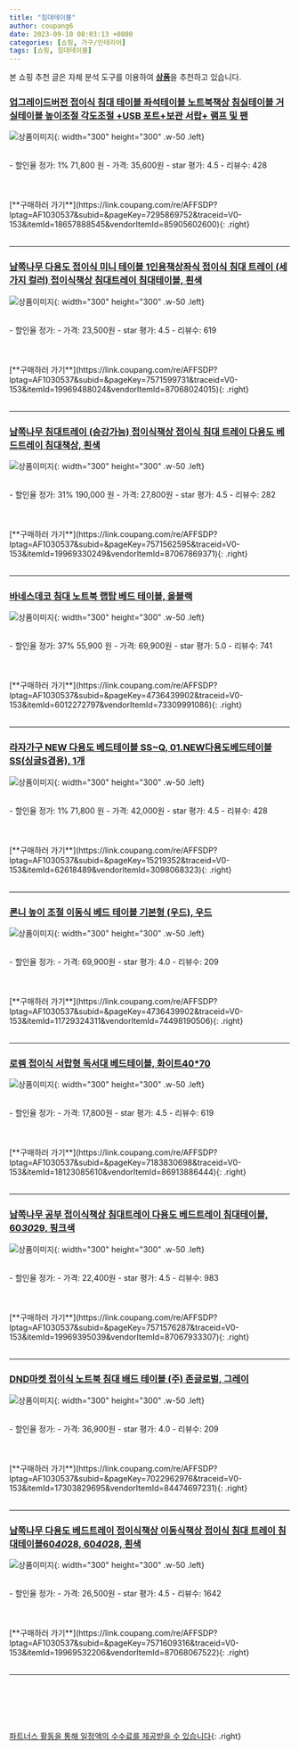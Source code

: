 ```yaml
---
title: "침대테이블"
author: coupang6
date: 2023-09-10 08:03:13 +0800
categories: [쇼핑, 가구/인테리어]
tags: [쇼핑, 침대테이블]
---
```


본 쇼핑 추천 글은 자체 분석 도구를 이용하여 [**상품**](https://link.coupang.com/a/bao1ui)을 추천하고 있습니다.

### [업그레이드버전 접이식 침대 테이블 좌석테이블 노트북책상 침실테이블 거실테이블 높이조절 각도조절 +USB 포트+보관 서랍+ 램프 및 팬](https://link.coupang.com/re/AFFSDP?lptag=AF1030537&subid=&pageKey=7295869752&traceid=V0-153&itemId=18657888545&vendorItemId=85905602600)

![상품이미지](https://thumbnail10.coupangcdn.com/thumbnails/remote/230x230ex/image/vendor_inventory/45e4/cda434a6596f3cbcca527091c9c89e446557859269b4f46fa18da96dd565.jpg){: width="300" height="300" .w-50 .left}


<br>
- 할인율 정가: 1%  71,800   원
- 가격: 35,600원
- star 평가: 4.5
- 리뷰수: 428
<br>
<br>
<br>
<br>
[**구매하러 가기**](https://link.coupang.com/re/AFFSDP?lptag=AF1030537&subid=&pageKey=7295869752&traceid=V0-153&itemId=18657888545&vendorItemId=85905602600){: .right}
<br>
<br>

---

### [남쪽나무 다용도 접이식 미니 테이블 1인용책상좌식 접이식 침대 트레이 (세 가지 컬러) 접이식책상 침대트레이 침대테이블, 흰색](https://link.coupang.com/re/AFFSDP?lptag=AF1030537&subid=&pageKey=7571599731&traceid=V0-153&itemId=19969488024&vendorItemId=87068024015)

![상품이미지](https://thumbnail6.coupangcdn.com/thumbnails/remote/230x230ex/image/vendor_inventory/d11b/10ef9324a0b53cf6696398170e041c3daca2f5575970a5e465f20f9e9187.jpg){: width="300" height="300" .w-50 .left}


<br>
- 할인율 정가: 
- 가격: 23,500원
- star 평가: 4.5
- 리뷰수: 619
<br>
<br>
<br>
<br>
[**구매하러 가기**](https://link.coupang.com/re/AFFSDP?lptag=AF1030537&subid=&pageKey=7571599731&traceid=V0-153&itemId=19969488024&vendorItemId=87068024015){: .right}
<br>
<br>

---

### [남쪽나무 침대트레이 (승강가능) 접이식책상 접이식 침대 트레이 다용도 베드트레이 침대책상, 흰색](https://link.coupang.com/re/AFFSDP?lptag=AF1030537&subid=&pageKey=7571562595&traceid=V0-153&itemId=19969330249&vendorItemId=87067869371)

![상품이미지](https://thumbnail7.coupangcdn.com/thumbnails/remote/230x230ex/image/vendor_inventory/1a6e/64d0188e480d83fbb39417a4d76531fb13d9c37e6bd7f06efebf3a209442.jpg){: width="300" height="300" .w-50 .left}


<br>
- 할인율 정가: 31%  190,000   원
- 가격: 27,800원
- star 평가: 4.5
- 리뷰수: 282
<br>
<br>
<br>
<br>
[**구매하러 가기**](https://link.coupang.com/re/AFFSDP?lptag=AF1030537&subid=&pageKey=7571562595&traceid=V0-153&itemId=19969330249&vendorItemId=87067869371){: .right}
<br>
<br>

---

### [바네스데코 침대 노트북 랩탑 베드 테이블, 올블랙](https://link.coupang.com/re/AFFSDP?lptag=AF1030537&subid=&pageKey=4736439902&traceid=V0-153&itemId=6012272797&vendorItemId=73309991086)

![상품이미지](https://thumbnail8.coupangcdn.com/thumbnails/remote/230x230ex/image/rs_quotation_api/prh6bent/0ded00f23c3548c6a53ac2e03883242c.jpg){: width="300" height="300" .w-50 .left}


<br>
- 할인율 정가: 37%  55,900   원
- 가격: 69,900원
- star 평가: 5.0
- 리뷰수: 741
<br>
<br>
<br>
<br>
[**구매하러 가기**](https://link.coupang.com/re/AFFSDP?lptag=AF1030537&subid=&pageKey=4736439902&traceid=V0-153&itemId=6012272797&vendorItemId=73309991086){: .right}
<br>
<br>

---

### [라자가구 NEW 다용도 베드테이블 SS~Q, 01.NEW다용도베드테이블SS(싱글S겸용), 1개](https://link.coupang.com/re/AFFSDP?lptag=AF1030537&subid=&pageKey=15219352&traceid=V0-153&itemId=62618489&vendorItemId=3098068323)

![상품이미지](https://thumbnail9.coupangcdn.com/thumbnails/remote/230x230ex/image/vendor_inventory/images/2017/03/22/17/8/9cbbd47e-c10b-4115-8c46-61421cb50bd3.jpg){: width="300" height="300" .w-50 .left}


<br>
- 할인율 정가: 1%  71,800   원
- 가격: 42,000원
- star 평가: 4.5
- 리뷰수: 428
<br>
<br>
<br>
<br>
[**구매하러 가기**](https://link.coupang.com/re/AFFSDP?lptag=AF1030537&subid=&pageKey=15219352&traceid=V0-153&itemId=62618489&vendorItemId=3098068323){: .right}
<br>
<br>

---

### [론니 높이 조절 이동식 베드 테이블 기본형 (우드), 우드](https://link.coupang.com/re/AFFSDP?lptag=AF1030537&subid=&pageKey=4736439902&traceid=V0-153&itemId=11729324311&vendorItemId=74498190506)

![상품이미지](https://thumbnail8.coupangcdn.com/thumbnails/remote/230x230ex/image/vendor_inventory/3f08/6f03fee7f9d683c9203fd6c2fe9b8b488f7937c8cbd7c3e31e2c23e9163f.jpg){: width="300" height="300" .w-50 .left}


<br>
- 할인율 정가: 
- 가격: 69,900원
- star 평가: 4.0
- 리뷰수: 209
<br>
<br>
<br>
<br>
[**구매하러 가기**](https://link.coupang.com/re/AFFSDP?lptag=AF1030537&subid=&pageKey=4736439902&traceid=V0-153&itemId=11729324311&vendorItemId=74498190506){: .right}
<br>
<br>

---

### [로렘 접이식 서랍형 독서대 베드테이블, 화이트40*70](https://link.coupang.com/re/AFFSDP?lptag=AF1030537&subid=&pageKey=7183830698&traceid=V0-153&itemId=18123085610&vendorItemId=86913886444)

![상품이미지](https://thumbnail7.coupangcdn.com/thumbnails/remote/230x230ex/image/vendor_inventory/8603/53759bcd8d8aa82f2f8d8a36891e7880fb810eface7c57bacf9c9d21d5db.jpg){: width="300" height="300" .w-50 .left}


<br>
- 할인율 정가: 
- 가격: 17,800원
- star 평가: 4.5
- 리뷰수: 619
<br>
<br>
<br>
<br>
[**구매하러 가기**](https://link.coupang.com/re/AFFSDP?lptag=AF1030537&subid=&pageKey=7183830698&traceid=V0-153&itemId=18123085610&vendorItemId=86913886444){: .right}
<br>
<br>

---

### [남쪽나무 공부 접이식책상 침대트레이 다용도 베드트레이 침대테이블, 60*30*29, 핑크색](https://link.coupang.com/re/AFFSDP?lptag=AF1030537&subid=&pageKey=7571576287&traceid=V0-153&itemId=19969395039&vendorItemId=87067933307)

![상품이미지](https://thumbnail8.coupangcdn.com/thumbnails/remote/230x230ex/image/vendor_inventory/31a6/d6b7ce6503d1db9eacd7dae95dfdc44de77733ad0287f759b1d1547f68cc.jpg){: width="300" height="300" .w-50 .left}


<br>
- 할인율 정가: 
- 가격: 22,400원
- star 평가: 4.5
- 리뷰수: 983
<br>
<br>
<br>
<br>
[**구매하러 가기**](https://link.coupang.com/re/AFFSDP?lptag=AF1030537&subid=&pageKey=7571576287&traceid=V0-153&itemId=19969395039&vendorItemId=87067933307){: .right}
<br>
<br>

---

### [DND마켓 접이식 노트북 침대 배드 테이블 (주) 존글로벌, 그레이](https://link.coupang.com/re/AFFSDP?lptag=AF1030537&subid=&pageKey=7022962976&traceid=V0-153&itemId=17303829695&vendorItemId=84474697231)

![상품이미지](https://thumbnail9.coupangcdn.com/thumbnails/remote/230x230ex/image/vendor_inventory/e425/d0cdaff90e5f865e2e7e046b38d673ffd55c801ae4fd454349734d170f5d.jpg){: width="300" height="300" .w-50 .left}


<br>
- 할인율 정가: 
- 가격: 36,900원
- star 평가: 4.0
- 리뷰수: 209
<br>
<br>
<br>
<br>
[**구매하러 가기**](https://link.coupang.com/re/AFFSDP?lptag=AF1030537&subid=&pageKey=7022962976&traceid=V0-153&itemId=17303829695&vendorItemId=84474697231){: .right}
<br>
<br>

---

### [남쪽나무 다용도 베드트레이 접이식책상 이동식책상 접이식 침대 트레이 침대테이블60*40*28, 60*40*28, 흰색](https://link.coupang.com/re/AFFSDP?lptag=AF1030537&subid=&pageKey=7571609316&traceid=V0-153&itemId=19969532206&vendorItemId=87068067522)

![상품이미지](https://thumbnail7.coupangcdn.com/thumbnails/remote/230x230ex/image/vendor_inventory/4b09/e9cf534141384b5199346e13126377b6bb679aba3bb46390677207c39ba3.jpg){: width="300" height="300" .w-50 .left}


<br>
- 할인율 정가: 
- 가격: 26,500원
- star 평가: 4.5
- 리뷰수: 1642
<br>
<br>
<br>
<br>
[**구매하러 가기**](https://link.coupang.com/re/AFFSDP?lptag=AF1030537&subid=&pageKey=7571609316&traceid=V0-153&itemId=19969532206&vendorItemId=87068067522){: .right}
<br>
<br>

---
<br><br><br><br><br> [파트너스 활동을 통해 일정액의 수수료를 제공받을 수 있습니다](https://link.coupang.com/a/bao1ui){: .right}